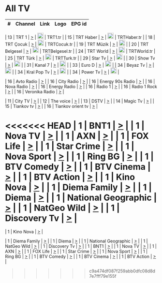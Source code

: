 <h1>All TV</h1>

| #   | Channel        | Link  | Logo | EPG id |
|:---:|:--------------:|:-----:|:----:|:------:|

| 13  | TRT 1            | [>](https://tv-trt1.medya.trt.com.tr/master.m3u8) | <img height="20" src="https://i.imgur.com/j786OLG.png"/> | TRT1.tr |
| 15  | TRT Haber        | [>](https://tv-trthaber.medya.trt.com.tr/master.m3u8) | <img height="20" src="https://i.imgur.com/OVfo8Ab.png"/> | TRTHaber.tr |
| 18  | TRT Çocuk        | [>](https://tv-trtcocuk.medya.trt.com.tr/master.m3u8) | <img height="20" src="https://i.imgur.com/QLFmD6d.png"/> | TRTCocuk.tr |
| 19  | TRT Müzik        | [>](https://tv-trtmuzik.medya.trt.com.tr/master.m3u8) | <img height="20" src="https://i.imgur.com/fIVFCEd.png"/> |
| 20  | TRT Belgesel     | [>](https://tv-trtbelgesel.medya.trt.com.tr/master.m3u8) | <img height="20" src="https://i.imgur.com/MGO87pe.png"/> | TRTBelgesel.tr |
| 24  | TRT World        | [>](https://tv-trtworld.medya.trt.com.tr/master.m3u8) | <img height="20" src="https://i.imgur.com/JEA2xpv.png"/> | TRTWorld.tr |
| 25  | TRT Türk         | [>](https://tv-trtturk.medya.trt.com.tr/master.m3u8) | <img height="20" src="https://i.imgur.com/OSTOQNw.png"/> | TRTTurk.tr |
| 29  | Star Tv   | [>](https://dogus-live.daioncdn.net/startv/startv_360p.m3u8) | <img height="20" src="https://i.imgur.com/IebUZx1.png"/> |
| 30  | Show Tv     | [>](https://ciner-live.daioncdn.net/showtv/showtv.m3u8) | <img height="20" src="https://i.imgur.com/IebUZx1.png"/> |
| 31  | Kanal 7     | [>](https://kanal7-live.daioncdn.net/kanal7/kanal7.m3u8) | <img height="20" src="https://i.imgur.com/IebUZx1.png"/> |
| 33  | Euro D    | [>](https://www.youtube.com/user/KanalD/live) | <img height="20" src="https://i.imgur.com/IebUZx1.png"/> |
| 34  | Beyaz Tv     | [>](https://beyaztv-live.daioncdn.net/beyaztv/beyaztv.m3u8) | <img height="20" src="https://i.imgur.com/IebUZx1.png"/> |
| 34  | Kral Pop Tv     | [>](https://www.youtube.com/watch?v=GuFTuKoXepw) | <img height="20" src="https://i.imgur.com/IebUZx1.png"/> |
| 34  | Power Tv     | [>](https://livetv.powerapp.com.tr/powerTV/powerhd.smil/chunklist.m3u8) | <img height="20" src="https://i.imgur.com/IebUZx1.png"/> |

| 16  | Avto Radio | [>](http://stream.metacast.eu/avtoradio.mp3.m3u) |
| 16  | City Radio | [>](http://stream.metacast.eu/city.aac.m3u) |
| 16  | Energy 90s Radio | [>](http://stream.metacast.eu/energy-90s.m3u) |
| 16  | Nova Radio | [>](http://stream.metacast.eu/nova.aac.m3u) |
| 16  | Energy Radio | [>](http://stream.metacast.eu/nrj.aac.m3u) |
| 16  | Radio 1 | [>](http://stream.metacast.eu/radio1.aac.m3u) |
| 16  | Radio 1 Rock | [>](http://stream.metacast.eu/radio1rock.aac.m3u) |
| 16  | Veronika Radio | [>](http://stream.metacast.eu/veronika.aac.m3u) |

| 11  | City TV | [>](https://tv.city.bg/play/tshls/citytv/index.m3u8) |
| 12  | The voice | [>](https://bss1.neterra.tv/thevoice/thevoice.m3u8) |
| 13  | DSTV | [>](http://46.249.95.140:8081/hls/data.m3u8) |
| 14  | Magic Tv | [>](https://bss1.neterra.tv/magictv/magictv.m3u8) |
| 15  | Tiankov tv | [>](https://streamer103.neterra.tv/tiankov-folk/live.m3u8) |
| 16  | Tiankov orient tv | [>](https://streamer103.neterra.tv/tiankov-orient/live.m3u8) |

<<<<<<< HEAD
| 1 | BNT1 | [>](https://ymkaya.xyz:11389/tv/bnt1/playlist.m3u8?wmsAuthSign=c2VydmVyX3RpbWU9My8xMi8yMDI1IDE6NDE6NTEgUE0maGFzaF92YWx1ZT15dnpoUENrZ1N6R1JjOHJhaDRGVTNnPT0mdmFsaWRtaW51dGVzPTYw) |
| 1 | Nova TV | [>](https://ymkaya.xyz:11389/tv/novatv/playlist.m3u8?wmsAuthSign=c2VydmVyX3RpbWU9My8xMi8yMDI1IDE6NDI6MDEgUE0maGFzaF92YWx1ZT1NWERjMVUwTGZFT3VIZERnaytKQi9RPT0mdmFsaWRtaW51dGVzPTYw) |
| 1 | AXN | [>](https://ymkaya.xyz:11389/tv/axn/playlist.m3u8?wmsAuthSign=c2VydmVyX3RpbWU9My8xMi8yMDI1IDE6NDI6MTIgUE0maGFzaF92YWx1ZT1DRndpOWc3dkp2OWxuM05aT1c1TmpRPT0mdmFsaWRtaW51dGVzPTYw) |
| 1 | FOX Life | [>](https://ymkaya.xyz:11389/tv/foxlife/playlist.m3u8?wmsAuthSign=c2VydmVyX3RpbWU9My8xMi8yMDI1IDE6NDI6MjIgUE0maGFzaF92YWx1ZT14YnJsa2VlMTZLMGdNdk83a0pIZ0lRPT0mdmFsaWRtaW51dGVzPTYw) |
| 1 | Star Crime | [>](https://ymkaya.xyz:11389/tv/foxcrime/playlist.m3u8?wmsAuthSign=c2VydmVyX3RpbWU9My8xMi8yMDI1IDE6NDI6MzIgUE0maGFzaF92YWx1ZT15dFNGcWV2VkVkbjdES1QrN0pxMkpBPT0mdmFsaWRtaW51dGVzPTYw) |
| 1 | Nova Sport | [>](https://ymkaya.xyz:11389/tv/novasport/playlist.m3u8?wmsAuthSign=c2VydmVyX3RpbWU9My8xMi8yMDI1IDE6NDI6NDIgUE0maGFzaF92YWx1ZT14WG96cXZyb3NkNHFmbDdvR2xIMENRPT0mdmFsaWRtaW51dGVzPTYw) |
| 1 | Ring BG | [>](https://ymkaya.xyz:11389/tv/ringbg/playlist.m3u8?wmsAuthSign=c2VydmVyX3RpbWU9My8xMi8yMDI1IDE6NDI6NTMgUE0maGFzaF92YWx1ZT0xN0k0S0ZaYXdHOStJQTNMT2RZNy93PT0mdmFsaWRtaW51dGVzPTYw) |
| 1 | BTV Comedy | [>](https://ymkaya.xyz:11389/tv/btvcomedy/playlist.m3u8?wmsAuthSign=c2VydmVyX3RpbWU9My8xMi8yMDI1IDE6NDM6MDMgUE0maGFzaF92YWx1ZT1ZcWRnRWMxb1FSUXMvVGJmVHBkMGxnPT0mdmFsaWRtaW51dGVzPTYw) |
| 1 | BTV Cinema | [>](https://ymkaya.xyz:11389/tv/btvcinema/playlist.m3u8?wmsAuthSign=c2VydmVyX3RpbWU9My8xMi8yMDI1IDE6NDM6MTMgUE0maGFzaF92YWx1ZT1nZnRYZGZrelJBL2d0MXdjZk5aaSt3PT0mdmFsaWRtaW51dGVzPTYw) |
| 1 | BTV Action | [>](https://ymkaya.xyz:11389/tv/btvaction/playlist.m3u8?wmsAuthSign=c2VydmVyX3RpbWU9My8xMi8yMDI1IDE6NDM6MjMgUE0maGFzaF92YWx1ZT1DNGI2L0pUckFNejJVNlV3SDdlSDBRPT0mdmFsaWRtaW51dGVzPTYw) |
| 1 | Kino Nova | [>](https://ymkaya.xyz:11389/tv/kinonova/playlist.m3u8?wmsAuthSign=c2VydmVyX3RpbWU9My8xMi8yMDI1IDE6NDM6MzMgUE0maGFzaF92YWx1ZT1ZdWxsRlpoNitmd245MTFFRE1oSFBBPT0mdmFsaWRtaW51dGVzPTYw) |
| 1 | Diema Family | [>](https://ymkaya.xyz:11389/tv/diemafamily/playlist.m3u8?wmsAuthSign=c2VydmVyX3RpbWU9My8xMi8yMDI1IDE6NDM6NDMgUE0maGFzaF92YWx1ZT0zS1NzKzl6cWtYeWwrQmVtamFpRVZnPT0mdmFsaWRtaW51dGVzPTYw) |
| 1 | Diema | [>](https://ymkaya.xyz:11389/tv/diema/playlist.m3u8?wmsAuthSign=c2VydmVyX3RpbWU9My8xMi8yMDI1IDE6NDQ6MzcgUE0maGFzaF92YWx1ZT1ZdG1qRGtsOVgrQ1plZmlCT2lhYTlBPT0mdmFsaWRtaW51dGVzPTYw) |
| 1 | National Geographic | [>](https://ymkaya.xyz:11389/tv/natgeo/playlist.m3u8?wmsAuthSign=c2VydmVyX3RpbWU9My8xMi8yMDI1IDE6NDQ6NDcgUE0maGFzaF92YWx1ZT1Mazd3WkhJWmtWSnZ4T0dieUd5bkRBPT0mdmFsaWRtaW51dGVzPTYw) |
| 1 | NatGeo Wild | [>](https://ymkaya.xyz:11389/tv/natgeowild/playlist.m3u8?wmsAuthSign=c2VydmVyX3RpbWU9My8xMi8yMDI1IDE6NDQ6NTcgUE0maGFzaF92YWx1ZT1mUFVWeWpRd3hQOHZMNFZKVXZqQ1FnPT0mdmFsaWRtaW51dGVzPTYw) |
| 1 | Discovery Tv | [>](https://ymkaya.xyz:11389/tv/discovery/playlist.m3u8?wmsAuthSign=c2VydmVyX3RpbWU9My8xMi8yMDI1IDE6NDU6MTAgUE0maGFzaF92YWx1ZT1Eem1UUjJBV1RoNzFKazk0cnNvbHFnPT0mdmFsaWRtaW51dGVzPTYw) |
=======


| 1 | Kino Nova | [>](https://ymkaya.xyz:11336/tv/kinonova/playlist.m3u8?wmsAuthSign=c2VydmVyX3RpbWU9MS8yLzIwMjUgNDo0MDoyMCBBTSZoYXNoX3ZhbHVlPWlFS1FrWEtMMVRFM3l5YklUWUJQUHc9PSZ2YWxpZG1pbnV0ZXM9NjA=) |

| 1 | Diema Family | [>](https://ymkaya.xyz:11336/tv/diemafamily/playlist.m3u8?wmsAuthSign=c2VydmVyX3RpbWU9MS8yLzIwMjUgNDo0MDozMCBBTSZoYXNoX3ZhbHVlPUVUaTVKTldvZTF5WVVCM0YwL21kaXc9PSZ2YWxpZG1pbnV0ZXM9NjA=) |
| 1 | Diema | [>](https://ymkaya.xyz:11336/tv/diema/playlist.m3u8?wmsAuthSign=c2VydmVyX3RpbWU9MS8yLzIwMjUgNDo0MDo0MCBBTSZoYXNoX3ZhbHVlPVlYMWVJT2NuUjNpUTBsaytEUFFOS2c9PSZ2YWxpZG1pbnV0ZXM9NjA=) |
| 1 | National Geographic | [>](https://ymkaya.xyz:11336/tv/natgeo/playlist.m3u8?wmsAuthSign=c2VydmVyX3RpbWU9MS8yLzIwMjUgNDo0MTo0MSBBTSZoYXNoX3ZhbHVlPTJQTlVmcG5nYWx0M013eUhGRGxnd0E9PSZ2YWxpZG1pbnV0ZXM9NjA=) |
| 1 | NatGeo Wild | [>](https://ymkaya.xyz:11336/tv/natgeowild/playlist.m3u8?wmsAuthSign=c2VydmVyX3RpbWU9MS8yLzIwMjUgNDo0MTo1MSBBTSZoYXNoX3ZhbHVlPVl1OXZaTTliN0hGWEN3eDBYd1duNkE9PSZ2YWxpZG1pbnV0ZXM9NjA=) |
| 1 | Discovery Tv | [>](https://ymkaya.xyz:11336/tv/discovery/playlist.m3u8?wmsAuthSign=c2VydmVyX3RpbWU9MS8yLzIwMjUgNDo0MjowMSBBTSZoYXNoX3ZhbHVlPWtBQmdLNlY2RmQwWElzMVYzSDJyVkE9PSZ2YWxpZG1pbnV0ZXM9NjA=) |
| 1 | BNT1 | [>](https://ymkaya.xyz:11336/tv/bnt1/playlist.m3u8?wmsAuthSign=c2VydmVyX3RpbWU9MS8yLzIwMjUgNDozODozOCBBTSZoYXNoX3ZhbHVlPVVrMVlRQXpJWlhYeUh6ZFVpSC9NMUE9PSZ2YWxpZG1pbnV0ZXM9NjA=) |
| 1 | Nova TV | [>](https://ymkaya.xyz:11336/tv/novatv/playlist.m3u8?wmsAuthSign=c2VydmVyX3RpbWU9MS8yLzIwMjUgNDozODo0OCBBTSZoYXNoX3ZhbHVlPUVxQjh1a0ZzYkVGZU8zZDFGTzdreVE9PSZ2YWxpZG1pbnV0ZXM9NjA=) |
| 1 | AXN | [>](https://ymkaya.xyz:11336/tv/axn/playlist.m3u8?wmsAuthSign=c2VydmVyX3RpbWU9MS8yLzIwMjUgNDozODo1OCBBTSZoYXNoX3ZhbHVlPUpkWStGY1hkNXhaOVpPZ0thQ0FZL3c9PSZ2YWxpZG1pbnV0ZXM9NjA=) |
| 1 | FOX Life | [>](https://ymkaya.xyz:11336/tv/foxlife/playlist.m3u8?wmsAuthSign=c2VydmVyX3RpbWU9MS8yLzIwMjUgNDozOToxMCBBTSZoYXNoX3ZhbHVlPWt1ZDc1T3AzYlZDTjJnSy9TU0xJZlE9PSZ2YWxpZG1pbnV0ZXM9NjA=) |
| 1 | Star Crime | [>](https://ymkaya.xyz:11336/tv/foxcrime/playlist.m3u8?wmsAuthSign=c2VydmVyX3RpbWU9MS8yLzIwMjUgNDozOToyMCBBTSZoYXNoX3ZhbHVlPXIwVU45Nm9FR1l2enNkTG9TanBxbmc9PSZ2YWxpZG1pbnV0ZXM9NjA=) |
| 1 | Nova Sport | [>](https://ymkaya.xyz:11336/tv/novasport/playlist.m3u8?wmsAuthSign=c2VydmVyX3RpbWU9MS8yLzIwMjUgNDozOTozMCBBTSZoYXNoX3ZhbHVlPXlSZ0UxazVaM0xhSmc0NmR4T0c1T2c9PSZ2YWxpZG1pbnV0ZXM9NjA=) |
| 1 | Ring BG | [>](https://ymkaya.xyz:11336/tv/ringbg/playlist.m3u8?wmsAuthSign=c2VydmVyX3RpbWU9MS8yLzIwMjUgNDozOTo0MCBBTSZoYXNoX3ZhbHVlPTR4aUlFNHVUYWN4enY1WkVuOFZma2c9PSZ2YWxpZG1pbnV0ZXM9NjA=) |
| 1 | BTV Comedy | [>](https://ymkaya.xyz:11336/tv/btvcomedy/playlist.m3u8?wmsAuthSign=c2VydmVyX3RpbWU9MS8yLzIwMjUgNDozOTo1MCBBTSZoYXNoX3ZhbHVlPUtrMTJ2RHNTTUU1RFp1ZkVOdXFSK3c9PSZ2YWxpZG1pbnV0ZXM9NjA=) |
| 1 | BTV Cinema | [>](https://ymkaya.xyz:11336/tv/btvcinema/playlist.m3u8?wmsAuthSign=c2VydmVyX3RpbWU9MS8yLzIwMjUgNDozOTo1OSBBTSZoYXNoX3ZhbHVlPTZWcU9FZW56cG1NM1lrYy8xNE5NeHc9PSZ2YWxpZG1pbnV0ZXM9NjA=) |
| 1 | BTV Action | [>](https://ymkaya.xyz:11336/tv/btvaction/playlist.m3u8?wmsAuthSign=c2VydmVyX3RpbWU9MS8yLzIwMjUgNDo0MDoxMCBBTSZoYXNoX3ZhbHVlPUlDd0ErRkZVWThyMVZwR3c2REdGZ3c9PSZ2YWxpZG1pbnV0ZXM9NjA=) |
>>>>>>> c9a474df087f259abb0dfc08d8d7e7fff79e155f
